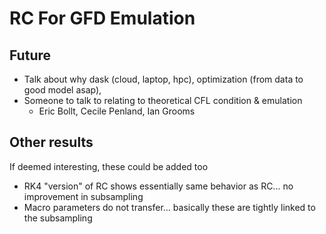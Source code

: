 # RC For GFD Emulation

## Future

- Talk about why dask (cloud, laptop, hpc), optimization (from data to good
  model asap),
- Someone to talk to relating to theoretical CFL condition & emulation
    - Eric Bollt, Cecile Penland, Ian Grooms


## Other results

If deemed interesting, these could be added too

- RK4 "version" of RC shows essentially same behavior as RC... no improvement in
  subsampling
- Macro parameters do not transfer... basically these are tightly linked to the
  subsampling
